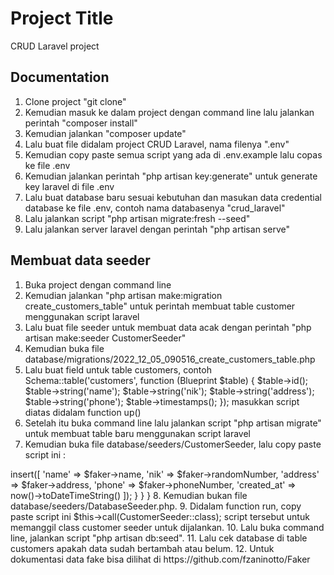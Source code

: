 # Project Title

CRUD Laravel project

## Documentation

1. Clone project "git clone"
2. Kemudian masuk ke dalam project dengan command line lalu jalankan perintah "composer install"
3. Kemudian jalankan "composer update"
4. Lalu buat file didalam project CRUD Laravel, nama filenya ".env"
5. Kemudian copy paste semua script yang ada di .env.example lalu copas ke file .env
6. Kemudian jalankan perintah "php artisan key:generate" untuk generate key laravel di file .env
7. Lalu buat database baru sesuai kebutuhan dan masukan data credential database ke file .env, contoh nama databasenya "crud_laravel"
8. Lalu jalankan script "php artisan migrate:fresh --seed"
9. Lalu jalankan server laravel dengan perintah "php artisan serve"

## Membuat data seeder

1. Buka project dengan command line
2. Kemudian jalankan "php artisan make:migration create_customers_table" untuk perintah membuat table customer menggunakan script laravel
3. Lalu buat file seeder untuk membuat data acak dengan perintah "php artisan make:seeder CustomerSeeder"
4. Kemudian buka file database/migrations/2022_12_05_090516_create_customers_table.php
5. Lalu buat field untuk table customers, contoh
   Schema::table('customers', function (Blueprint $table) {
   $table->id();
   $table->string('name');
   $table->string('nik');
   $table->string('address');
   $table->string('phone');
   $table->timestamps();
   });
   masukkan script diatas didalam function up()
6. Setelah itu buka command line lalu jalankan script "php artisan migrate" untuk membuat table baru menggunakan script laravel
7. Kemudian buka file database/seeders/CustomerSeeder, lalu copy paste script ini :
 <?php
 
 namespace Database\Seeders;
 
 use Illuminate\Database\Console\Seeds\WithoutModelEvents;
 use Faker\Factory as Faker;
 use Illuminate\Support\Str;
 use Illuminate\Database\Seeder;
 use Illuminate\Support\Facades\DB;
 
 class CustomerSeeder extends Seeder
 {
     public function run()
     {
         $faker = Faker::create('id_ID');
         for ($i = 0; $i < 100; $i++) { //100 adalah jumlah row yg akan dibuat
             DB::table('customers')->insert([
                 'name' => $faker->name,
                 'nik' => $faker->randomNumber,
                 'address' => $faker->address,
                 'phone' => $faker->phoneNumber,
                 'created_at' => now()->toDateTimeString()
             ]);
         }
     }
 }

8. Kemudian bukan file database/seeders/DatabaseSeeder.php.
9. Didalam function run, copy paste script ini $this->call(CustomerSeeder::class); script tersebut untuk memanggil class customer seeder untuk dijalankan.
10. Lalu buka command line, jalankan script "php artisan db:seed".
11. Lalu cek database di table customers apakah data sudah bertambah atau belum.
12. Untuk dokumentasi data fake bisa dilihat di https://github.com/fzaninotto/Faker
